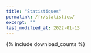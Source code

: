 ```yaml
---
title: "Statistiques"
permalink: /fr/statistics/
excerpt: ""
last_modified_at: 2022-01-13
---
```

{% include download_counts %}
